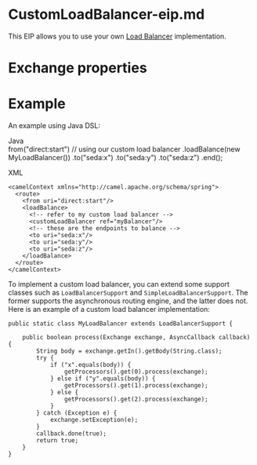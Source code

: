 # CustomLoadBalancer-eip.md

This EIP allows you to use your own [Load
Balancer](#loadBalance-eip.adoc) implementation.

# Exchange properties

# Example

An example using Java DSL:

Java  
from("direct:start")
// using our custom load balancer
.loadBalance(new MyLoadBalancer())
.to("seda:x")
.to("seda:y")
.to("seda:z")
.end();

XML  
<!-- this is the implementation of our custom load balancer -->  
<bean id="myBalancer" class="com.foo.MyLoadBalancer"/>

    <camelContext xmlns="http://camel.apache.org/schema/spring">
      <route>
        <from uri="direct:start"/>
        <loadBalance>
          <!-- refer to my custom load balancer -->
          <customLoadBalancer ref="myBalancer"/>
          <!-- these are the endpoints to balance -->
          <to uri="seda:x"/>
          <to uri="seda:y"/>
          <to uri="seda:z"/>
        </loadBalance>
      </route>
    </camelContext>

To implement a custom load balancer, you can extend some support classes
such as `LoadBalancerSupport` and `SimpleLoadBalancerSupport`. The
former supports the asynchronous routing engine, and the latter does
not. Here is an example of a custom load balancer implementation:

    public static class MyLoadBalancer extends LoadBalancerSupport {
    
        public boolean process(Exchange exchange, AsyncCallback callback) {
            String body = exchange.getIn().getBody(String.class);
            try {
                if ("x".equals(body)) {
                    getProcessors().get(0).process(exchange);
                } else if ("y".equals(body)) {
                    getProcessors().get(1).process(exchange);
                } else {
                    getProcessors().get(2).process(exchange);
                }
            } catch (Exception e) {
                exchange.setException(e);
            }
            callback.done(true);
            return true;
        }
    }

